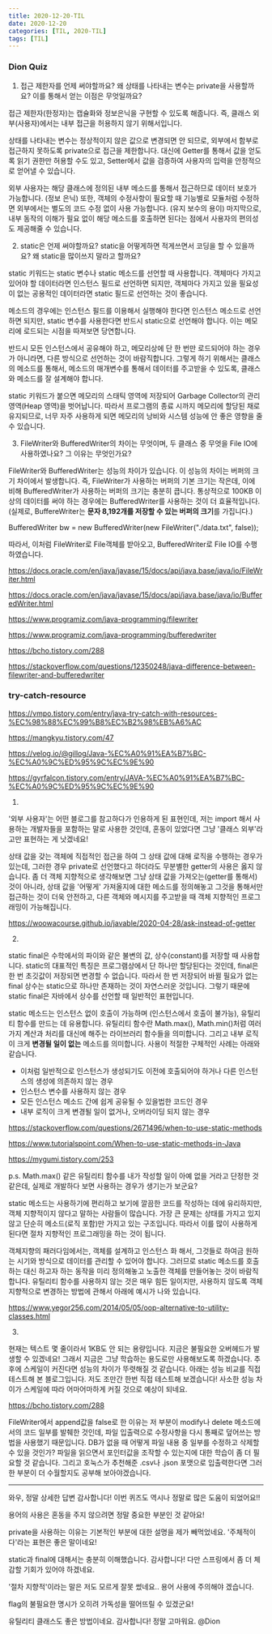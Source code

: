 ```yaml
---
title: 2020-12-20-TIL
date: 2020-12-20
categories: [TIL, 2020-TIL]
tags: [TIL]
---
```


### Dion Quiz

1. 접근 제한자를 언제 써야할까요? 왜 상태를 나타내는 변수는 private을 사용할까요? 이를 통해서 얻는 이점은 무엇일까요?

접근 제한자(한정자)는 캡슐화와 정보은닉을 구현할 수 있도록 해줍니다. 즉, 클래스 외부(사용자)에서는 내부 접근을 허용하지 않기 위해서입니다.

상태를 나타내는 변수는 정상적이지 않은 값으로 변경되면 안 되므로, 외부에서 함부로 접근하지 못하도록 private으로 접근을 제한합니다.  대신에 Getter를 통해서 값을 얻도록 읽기 권한만 허용할 수도 있고, Setter에서 값을 검증하여 사용자의 입력을 안정적으로 얻어낼 수 있습니다. 

외부 사용자는 해당 클래스에 정의된 내부 메소드를 통해서 접근하므로 데이터 보호가 가능합니다. (정보 은닉) 또한, 객체의 수정사항이 필요할 때 기능별로 모듈처럼 수정하면 외부에서는 별도의 코드 수정 없이 사용 가능합니다. (유지 보수의 용이) 마지막으로, 내부 동작의 이해가 필요 없이 해당 메소드를 호출하면 된다는 점에서 사용자의 편의성도 제공해줄 수  있습니다. 

2. static은 언제 써야할까요? static을 어떻게하면 적게쓰면서 코딩을 할 수 있을까요? 왜 static을 많이쓰지 말라고 할까요?

static 키워드는 static 변수나 static 메소드를 선언할 때 사용합니다. 객체마다 가지고 있어야 할 데이터라면 인스턴스 필드로 선언하면 되지만, 객체마다 가지고 있을 필요성이 없는 공용적인 데이터라면 static 필드로 선언하는 것이 좋습니다.

메소드의 경우에는 인스턴스 필드를 이용해서 실행해야 한다면 인스턴스 메소드로 선언하면 되지만, static 변수를 사용한다면 반드시 static으로 선언해야 합니다. 이는 메모리에 로드되는 시점을 따져보면 당연합니다.

반드시 모든 인스턴스에서 공유해야 하고, 메모리상에 단 한 번만 로드되어야 하는 경우가 아니라면, 다른 방식으로 선언하는 것이 바람직합니다. 그렇게 하기 위해서는 클래스의 메소드를 통해서, 메소드의 매개변수를 통해서 데이터를 주고받을 수 있도록, 클래스와 메소드를 잘 설계해야 합니다.

static 키워드가 붙으면 메모리의 스태틱 영역에 저장되어 Garbage Collector의 관리 영역(Heap 영역)을 벗어납니다. 따라서 프로그램의 종료 시까지 메모리에 할당된 채로 유지되므로, 너무 자주 사용하게 되면 메모리의 낭비와 시스템 성능에 안 좋은 영향을 줄 수 있습니다.

3. FileWriter와 BufferedWriter의 차이는 무엇이며, 두 클래스 중 무엇을 File IO에 사용하였나요? 그 이유는 무엇인가요?

FileWriter와 BufferedWriter는 성능의 차이가 있습니다. 이 성능의 차이는 버퍼의 크기 차이에서 발생합니다. 즉, FileWriter가 사용하는 버퍼의 기본 크기는 작은데, 이에 비해 BufferedWriter가 사용하는 버퍼의 크기는 충분히 큽니다. 통상적으로 100KB 이상의 데이터를 써야 하는 경우에는 BufferedWriter를 사용하는 것이 더 효율적입니다. (실제로, BuffereWriter는 **문자 8,192개를 저장할 수 있는 버퍼의 크기**를 가집니다.)

BufferedWriter bw = new BufferedWriter(new FileWriter("./data.txt", false));

따라서, 이처럼 FileWriter로 File객체를 받아오고, BufferedWriter로 File IO를 수행하였습니다.

https://docs.oracle.com/en/java/javase/15/docs/api/java.base/java/io/FileWriter.html

https://docs.oracle.com/en/java/javase/15/docs/api/java.base/java/io/BufferedWriter.html

https://www.programiz.com/java-programming/filewriter

https://www.programiz.com/java-programming/bufferedwriter

https://bcho.tistory.com/288

https://stackoverflow.com/questions/12350248/java-difference-between-filewriter-and-bufferedwriter

### try-catch-resource

https://vmpo.tistory.com/entry/java-try-catch-with-resources-%EC%98%88%EC%99%B8%EC%B2%98%EB%A6%AC

https://mangkyu.tistory.com/47

https://velog.io/@gillog/Java-%EC%A0%91%EA%B7%BC-%EC%A0%9C%ED%95%9C%EC%9E%90

https://gyrfalcon.tistory.com/entry/JAVA-%EC%A0%91%EA%B7%BC-%EC%A0%9C%ED%95%9C%EC%9E%90







1.

'외부 사용자'는 어떤 블로그를 참고하다가 인용하게 된 표현인데, 저는 import 해서 사용하는 개발자들을 포함하는 말로 사용한 것인데, 혼동이 있었다면 그냥 '클래스 외부'라고만 표현하는 게 낫겠네요!

상태 값을 갖는 객체에 직접적인 접근을 하여 그 상태 값에 대해 로직을 수행하는 경우가 있는데, 그러한 경우 private로 선언했다고 하더라도 무분별한 getter의 사용은 옳지 않습니다. 좀 더 객체 지향적으로 생각해보면 그냥 상태 값을 가져오는(getter를 통해서) 것이 아니라, 상태 값을 '어떻게' 가져올지에 대한 메소드를 정의해놓고 그것을 통해서만 접근하는 것이 더욱 안전하고, 다른 객체와 메시지를 주고받을 때 객체 지향적인 프로그래밍이 가능해집니다.

https://woowacourse.github.io/javable/2020-04-28/ask-instead-of-getter

2.

static final은 수학에서의 파이와 같은 불변의 값, 상수(constant)를 저장할 때 사용합니다. static의 대표적인 특징은 프로그램상에서 단 하나만 할당된다는 것인데, final은 한 번 초깃값이 저장되면 변경할 수 없습니다. 따라서 한 번 저장되어 바뀔 필요가 없는 final 상수는 static으로 하나만 존재하는 것이 자연스러운 것입니다. 그렇기 때문에 static final은 자바에서 상수를 선언할 때 일반적인 표현입니다.

static 메소드는 인스턴스 없이 호출이 가능하며 (인스턴스에서 호출이 불가능), 유틸리티 함수를 만드는 데 유용합니다. 유틸리티 함수란 Math.max(), Math.min()처럼 여러 가지 계산과 처리를 대신에 해주는 라이브러리 함수들을 의미합니다. 그리고 내부 로직이 크게 **변경될 일이 없는** 메소드를 의미합니다. 사용이 적절한 구체적인 사례는 아래와 같습니다.

- 이처럼 일반적으로 인스턴스가 생성되기도 이전에 호출되어야 하거나 다른 인스턴스의 생성에 의존하지 않는 경우
- 인스턴스 변수를 사용하지 않는 경우
- 모든 인스턴스 메소드 간에 쉽게 공유될 수 있을법한 코드인 경우
- 내부 로직이 크게 변경될 일이 없거나, 오버라이딩 되지 않는 경우

https://stackoverflow.com/questions/2671496/when-to-use-static-methods

https://www.tutorialspoint.com/When-to-use-static-methods-in-Java

https://mygumi.tistory.com/253

p.s. Math.max() 같은 유틸리티 함수를 내가 작성할 일이 아예 없을 거라고 단정한 것 같은데, 실제로 개발하다 보면 사용하는 경우가 생기는가 보군요?

static 메소드는 사용하기에 편리하고 보기에 깔끔한 코드를 작성하는 데에 유리하지만, 객체 지향적이지 않다고 말하는 사람들이 많습니다. 가장 큰 문제는 상태를 가지고 있지 않고 단순히 메소드(로직 포함)만 가지고 있는 구조입니다. 따라서 이를 많이 사용하게 된다면 절차 지향적인 프로그래밍을 하는 것이 됩니다.

객체지향의 패러다임에서는, 객체를 설계하고 인스턴스 화 해서, 그것들로 하여금 원하는 시기와 방식으로 데이터를 관리할 수 있어야 합니다. 그러므로 static 메소드를 호출하는 대신 하고자 하는 동작을 미리 정의해놓고 노출한 객체를 만들어놓는 것이 바람직합니다. 유틸리티 함수를 사용하지 않는 것은 매우 힘든 일이지만, 사용하지 않도록 객체 지향적으로 변경하는 방법에 관해서 아래에 예시가 나와 있습니다.

https://www.yegor256.com/2014/05/05/oop-alternative-to-utility-classes.html

3.

현재는 텍스트 몇 줄이라서 1KB도 안 되는 용량입니다. 지금은 불필요한 오버헤드가 발생할 수 있겠네요! 그래서 지금은 그냥 학습하는 용도로만 사용해보도록 하겠습니다. 추후에 스케일이 커진다면 성능의 차이가 뚜렷해질 것 같습니다. 아래는 성능 비교를 직접 테스트해 본 블로그입니다. 저도 조만간 한번 직접 테스트해 보겠습니다! 사소한 성능 차이가 스케일에 따라 어마어마하게 커질 것으로 예상이 되네요.

https://bcho.tistory.com/288

FileWriter에서 append값을 false로 한 이유는 저 부분이 modify나 delete 메소드에서의 코드 일부를 발췌한 것인데, 파일 입출력으로 수정사항을 다시 통째로 덮어쓰는 방법을 사용했기 때문입니다. DB가 없을 때 어떻게 파일 내용 중 일부를 수정하고 삭제할 수 있을 것인가? 파일을 읽으면서 포인터값을 조작할 수 있는지에 대한 학습이 좀 더 필요할 것 같습니다. 그리고 호눅스가 추천해준 .csv나 .json 포맷으로 입출력한다면 그러한 부분이 더 수월할지도 공부해 보아야겠습니다.

-----------

와우, 정말 상세한 답변 감사합니다! 이번 퀴즈도 역시나 정말로 많은 도움이 되었어요!!

용어의 사용은 혼동을 주지 않으려면 정말 중요한 부분인 것 같아요!

private을 사용하는 이유는 기본적인 부분에 대한 설명을 제가 빼먹었네요. '주체적이다'라는 표현은 좋은 말이네요!

static과 final에 대해서는 충분히 이해했습니다. 감사합니다! 다만 스프링에서 좀 더 체감할 기회가 있어야 하겠네요.

'절차 지향적'이라는 말은 저도 모르게 잘못 썼네요.. 용어 사용에 주의해야 겠습니다.

flag의 불필요한 명시가 오히려 가독성을 떨어뜨릴 수 있겠군요!

유틸리티 클래스도 좋은 방법이네요. 감사합니다! 정말 고마워요. @Dion

